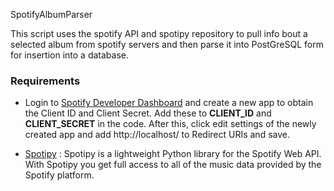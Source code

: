 SpotifyAlbumParser

This script uses the spotify API and spotipy repository to pull info bout a selected album from spotify servers and then parse it into PostGreSQL form for insertion into a database.

### Requirements

* Login to [Spotify Developer Dashboard](https://developer.spotify.com/dashboard/) and create a new app to obtain the Client ID and Client Secret. Add these to **CLIENT_ID** and **CLIENT_SECRET** in the code. After this, click edit settings of the newly created app and add http://localhost/ to Redirect URIs and save. 

* [Spotipy](https://spotipy.readthedocs.io/en/latest/) : Spotipy is a lightweight Python library for the Spotify Web API. With Spotipy you get full access to all of the music data provided by the Spotify platform.
